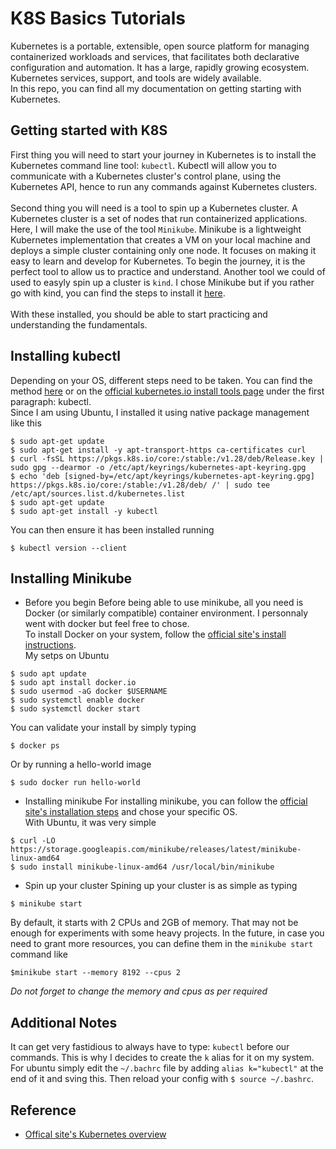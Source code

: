 # K8S Basics Tutorials

Kubernetes is a portable, extensible, open source platform for managing containerized workloads and services, that facilitates both declarative configuration and automation. It has a large, rapidly growing ecosystem. Kubernetes services, support, and tools are widely available.<br/>
In this repo, you can find all my documentation on getting starting with Kubernetes.

## Getting started with K8S

First thing you will need to start your journey in Kubernetes is to install the Kubernetes command line tool: ```kubectl```.
Kubectl will allow you to communicate with a Kubernetes cluster's control plane, using the Kubernetes API, hence to run any 
commands against Kubernetes clusters.<br/><br/>
Second thing you will need is a tool to spin up a Kubernetes cluster. A Kubernetes cluster is a set of nodes that run containerized applications. Here, I will make the use of the tool ```Minikube```. Minikube is a lightweight Kubernetes implementation that creates a VM on your local machine and deploys a simple cluster containing only one node. It focuses on making it easy to learn and develop for Kubernetes. To begin the journey, it is the perfect tool to allow us to practice and understand. Another tool we could of used to easyly spin up a cluster is ```kind```. I chose Minikube but if you rather go with kind, you can find the steps to install it [here](https://kind.sigs.k8s.io/docs/user/quick-start/).<br/><br/>
With these installed, you should be able to start practicing and understanding the fundamentals. 

## Installing kubectl
Depending on your OS, different steps need to be taken. You can find the method [here](https://pwittrock.github.io/docs/tasks/tools/install-kubectl/) or on the [official kubernetes.io install tools page](https://kubernetes.io/docs/tasks/tools/) under the first paragraph: kubectl.<br/>
Since I am using Ubuntu, I installed it using native package management like this
```
$ sudo apt-get update
$ sudo apt-get install -y apt-transport-https ca-certificates curl
$ curl -fsSL https://pkgs.k8s.io/core:/stable:/v1.28/deb/Release.key | sudo gpg --dearmor -o /etc/apt/keyrings/kubernetes-apt-keyring.gpg
$ echo 'deb [signed-by=/etc/apt/keyrings/kubernetes-apt-keyring.gpg] https://pkgs.k8s.io/core:/stable:/v1.28/deb/ /' | sudo tee /etc/apt/sources.list.d/kubernetes.list
$ sudo apt-get update
$ sudo apt-get install -y kubectl
```
You can then ensure it has been installed running
```
$ kubectl version --client
```
## Installing Minikube
* Before you begin
Before being able to use minikube, all you need is Docker (or similarly compatible) container environment. I personnaly went with docker but feel free to chose.<br/>
To install Docker on your system, follow the [official site's install instructions](https://docs.docker.com/engine/install/).<br/>
My setps on Ubuntu
```
$ sudo apt update
$ sudo apt install docker.io
$ sudo usermod -aG docker $USERNAME
$ sudo systemctl enable docker
$ sudo systemctl docker start
```
You can validate your install by simply typing
```
$ docker ps
```
Or by running a hello-world image
```
$ sudo docker run hello-world
```
* Installing minikube
For installing minikube, you can follow the [official site's installation steps](https://minikube.sigs.k8s.io/docs/start/) and chose your specific OS.<br/>
With Ubuntu, it was very simple
```
$ curl -LO https://storage.googleapis.com/minikube/releases/latest/minikube-linux-amd64
$ sudo install minikube-linux-amd64 /usr/local/bin/minikube
```
* Spin up your cluster 
Spining up your cluster is as simple as typing
```
$ minikube start
```
By default, it starts with 2 CPUs and 2GB of memory. That may not be enough for experiments with some heavy projects. In the future, in case you need to grant more resources, you can define them in the ```minikube start``` command like
```
$minikube start --memory 8192 --cpus 2
```
*Do not forget to change the memory and cpus as per required* 


## Additional Notes
It can get very fastidious to always have to type: ```kubectl``` before our commands. This is why I decides to create the ```k``` alias for it on my system.
For ubuntu simply edit the ```~/.bachrc``` file by adding ```alias k="kubectl"``` at the end of it and sving this. Then reload your config with ```$ source ~/.bashrc```.

## Reference
* [Offical site's Kubernetes overview](https://kubernetes.io/docs/concepts/overview/)